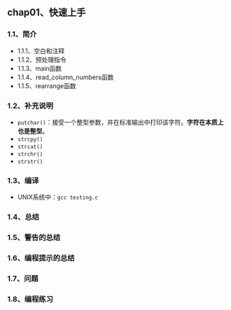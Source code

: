 ## chap01、快速上手

### 1.1、简介

+ 1.1.1、空白和注释
+ 1.1.2、预处理指令
+ 1.1.3、main函数
+ 1.1.4、read_column_numbers函数
+ 1.1.5、rearrange函数

### 1.2、补充说明

+ `putchar()`：接受一个整型参数，并在标准输出中打印该字符。**字符在本质上也是整型**。
+ `strcpy()`
+ `strcat()`
+ `strchr()`
+ `strstr()`

### 1.3、编译

+ UNIX系统中：`gcc testing.c`

### 1.4、总结

### 1.5、警告的总结

### 1.6、编程提示的总结

### 1.7、问题

### 1.8、编程练习